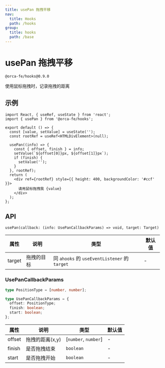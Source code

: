 ```yaml
---
title: usePan 拖拽平移
nav:
  title: Hooks
  path: /hooks
group:
  title: hooks
  path: /base
---
```


# usePan 拖拽平移

`@orca-fe/hooks@0.9.0`

使用鼠标拖拽时，记录拖拽的距离

## 示例

```tsx
import React, { useRef, useState } from 'react';
import { usePan } from '@orca-fe/hooks';

export default () => {
  const [value, setValue] = useState('');
  const rootRef = useRef<HTMLDivElement>(null);

  usePan((info) => {
    const { offset, finish } = info;
    setValue(`${offset[0]}px, ${offset[1]}px`);
    if (finish) {
      setValue('');
    }
  }, rootRef);
  return (
    <div ref={rootRef} style={{ height: 400, backgroundColor: '#ccf' }}>
      请用鼠标拖拽我 {value}
    </div>
  );
};
```

## API

`usePan(callback: (info: UsePanCallbackParams) => void, target: Target)`

| 属性   | 说明       | 类型                                          | 默认值 |
| ------ | ---------- | --------------------------------------------- | ------ |
| target | 拖拽的目标 | 同 `ahooks` 的 `useEventListener` 的 `target` | -      |

### UsePanCallbackParams

```ts | pure
type PositionType = [number, number];

type UsePanCallbackParams = {
  offset: PositionType;
  finish: boolean;
  start: boolean;
};
```

| 属性   | 说明            | 类型                 | 默认值 |
| ------ | --------------- | -------------------- | ------ |
| offset | 拖拽的距离(x,y) | [`number`, `number`] | -      |
| finish | 是否拖拽结束    | `boolean`            | -      |
| start  | 是否拖拽开始    | `boolean`            | -      |
